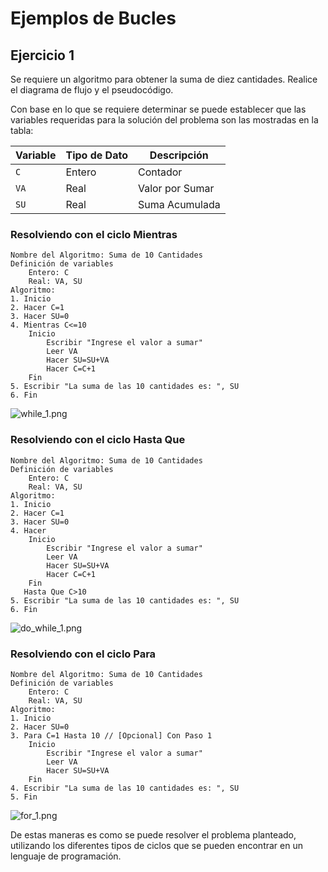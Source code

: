 # Ejemplos de Bucles

## Ejercicio 1

Se requiere un algoritmo para obtener la suma de diez cantidades. Realice el diagrama de flujo y el pseudocódigo.

Con base en lo que se requiere determinar se puede establecer que las variables requeridas para la solución del problema
son las mostradas en la tabla:

| Variable | Tipo de Dato | Descripción     |
|----------|--------------|-----------------|
| `C`      | Entero       | Contador        |
| `VA`     | Real         | Valor por Sumar |
| `SU`     | Real         | Suma Acumulada  |

### Resolviendo con el ciclo Mientras

```text
Nombre del Algoritmo: Suma de 10 Cantidades
Definición de variables
    Entero: C
    Real: VA, SU
Algoritmo:
1. Inicio
2. Hacer C=1
3. Hacer SU=0
4. Mientras C<=10
    Inicio
        Escribir "Ingrese el valor a sumar"
        Leer VA
        Hacer SU=SU+VA
        Hacer C=C+1
    Fin
5. Escribir "La suma de las 10 cantidades es: ", SU
6. Fin
```

![while_1.png](../images/ejemplos/while_1.png)

### Resolviendo con el ciclo Hasta Que

```text
Nombre del Algoritmo: Suma de 10 Cantidades
Definición de variables
    Entero: C
    Real: VA, SU
Algoritmo:
1. Inicio
2. Hacer C=1
3. Hacer SU=0
4. Hacer
    Inicio
        Escribir "Ingrese el valor a sumar"
        Leer VA
        Hacer SU=SU+VA
        Hacer C=C+1
    Fin
   Hasta Que C>10
5. Escribir "La suma de las 10 cantidades es: ", SU
6. Fin
```

![do_while_1.png](../images/ejemplos/do_while_1.png)

### Resolviendo con el ciclo Para

```text
Nombre del Algoritmo: Suma de 10 Cantidades
Definición de variables
    Entero: C
    Real: VA, SU
Algoritmo:
1. Inicio
2. Hacer SU=0
3. Para C=1 Hasta 10 // [Opcional] Con Paso 1
    Inicio
        Escribir "Ingrese el valor a sumar"
        Leer VA
        Hacer SU=SU+VA
    Fin
4. Escribir "La suma de las 10 cantidades es: ", SU
5. Fin
```

![for_1.png](../images/ejemplos/for_1.png)

De estas maneras es como se puede resolver el problema planteado, utilizando los diferentes tipos de ciclos que se
pueden encontrar en un lenguaje de programación.